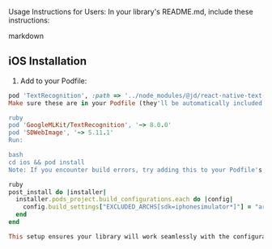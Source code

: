 Usage Instructions for Users:
In your library's README.md, include these instructions:

markdown
## iOS Installation

1. Add to your Podfile:
```ruby
pod 'TextRecognition', :path => '../node_modules/@jd/react-native-text-recognition/ios'
Make sure these are in your Podfile (they'll be automatically included if not present):

ruby
pod 'GoogleMLKit/TextRecognition', '~> 8.0.0'
pod 'SDWebImage', '~> 5.11.1'
Run:

bash
cd ios && pod install
Note: If you encounter build errors, try adding this to your Podfile's post_install:

ruby
post_install do |installer|
  installer.pods_project.build_configurations.each do |config|
    config.build_settings["EXCLUDED_ARCHS[sdk=iphonesimulator*]"] = "arm64"
  end
end

This setup ensures your library will work seamlessly with the configuration from your Podfile while preventing common installation errors for users.
